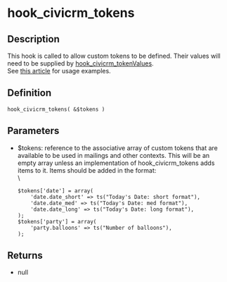 # hook_civicrm_tokens

## Description

This hook is called to allow custom tokens to be defined. Their values
will need to be supplied by
[hook_civicrm_tokenValues](/hooks/hook_civicrm_tokenValues).\
  See [this
article](https://civicrm.org/blog/colemanw/create-your-own-tokens-for-fun-and-profit)
for usage examples.

## Definition

    hook_civicrm_tokens( &$tokens )

## Parameters

-   $tokens: reference to the associative array of custom tokens that
    are available to be used in mailings and other contexts. This will
    be an empty array unless an implementation of hook_civicrm_tokens
    adds items to it. Items should be added in the format:\
     \

        $tokens['date'] = array(
            'date.date_short' => ts("Today's Date: short format"),
            'date.date_med' => ts("Today's Date: med format"),
            'date.date_long' => ts("Today's Date: long format"),
        );
        $tokens['party'] = array(
            'party.balloons' => ts("Number of balloons"),
        );

## Returns

-   null
